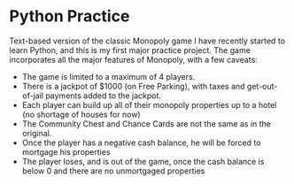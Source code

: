 # Python Practice
Text-based version of the classic Monopoly game
I have recently started to learn Python, and this is my first major practice project.
The game incorporates all the major features of Monopoly, with a few caveats:
- The game is limited to a maximum of 4 players.
- There is a jackpot of $1000 (on Free Parking), with taxes and get-out-of-jail payments added to the jackpot.
- Each player can build up all of their monopoly properties up to a hotel (no shortage of houses for now)
- The Community Chest and Chance Cards are not the same as in the original. 
- Once the player has a negative cash balance, he will be forced to mortgage his properties
- The player loses, and is out of the game, once the cash balance is below 0 and there are no unmortgaged properties


